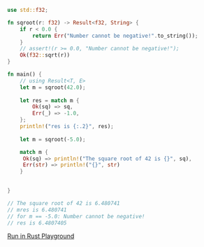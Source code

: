 ```rust
use std::f32;

fn sqroot(r: f32) -> Result<f32, String> {
    if r < 0.0 {
        return Err("Number cannot be negative!".to_string());
    }
    // assert!(r >= 0.0, "Number cannot be negative!");
    Ok(f32::sqrt(r))
}

fn main() {
    // using Result<T, E>
    let m = sqroot(42.0);
    
    let res = match m {
        Ok(sq) => sq,
        Err(_) => -1.0,
    };
    println!("res is {:.2}", res);
    
    let m = sqroot(-5.0);

    match m {
     Ok(sq) => println!("The square root of 42 is {}", sq),
     Err(str) => println!("{}", str)
    }

    
}

// The square root of 42 is 6.480741
// mres is 6.480741
// for m == -5.0: Number cannot be negative!
// res is 6.4807405

```
[Run in Rust Playground](https://play.rust-lang.org/?version=stable&mode=debug&edition=2021&gist=2038d904545d30a5c2fe98b6e99c865d&version=stable)
